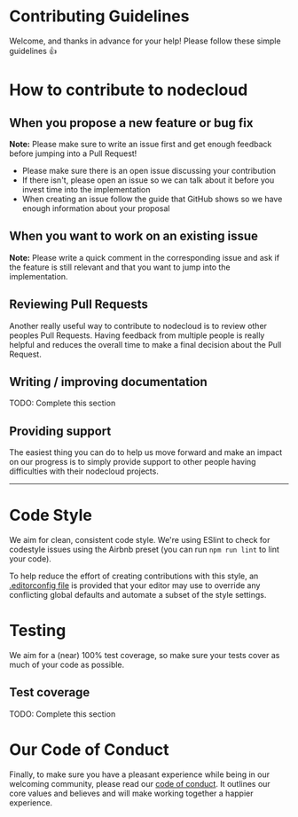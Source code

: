 # Contributing Guidelines

Welcome, and thanks in advance for your help! Please follow these simple guidelines :+1:

# How to contribute to nodecloud

## When you propose a new feature or bug fix

**Note:** Please make sure to write an issue first and get enough feedback before jumping into a Pull Request!

- Please make sure there is an open issue discussing your contribution
- If there isn't, please open an issue so we can talk about it before you invest time into the implementation
- When creating an issue follow the guide that GitHub shows so we have enough information about your proposal

## When you want to work on an existing issue

**Note:** Please write a quick comment in the corresponding issue and ask if the feature is still relevant and that you want to jump into the implementation.

## Reviewing Pull Requests

Another really useful way to contribute to nodecloud is to review other peoples Pull Requests. Having feedback from multiple people is really helpful and reduces the overall time to make a final decision about the Pull Request.

## Writing / improving documentation

TODO: Complete this section

## Providing support

The easiest thing you can do to help us move forward and make an impact on our progress is to simply provide support to other people having difficulties with their nodecloud projects.

---

# Code Style

We aim for clean, consistent code style. We're using ESlint to check for codestyle issues using the Airbnb preset (you can run `npm run lint` to lint your code).

To help reduce the effort of creating contributions with this style, an [.editorconfig file](http://editorconfig.org/) is provided that your editor may use to override any conflicting global defaults and automate a subset of the style settings.

# Testing

We aim for a (near) 100% test coverage, so make sure your tests cover as much of your code as possible.

## Test coverage

TODO: Complete this section

# Our Code of Conduct

Finally, to make sure you have a pleasant experience while being in our welcoming community, please read our [code of conduct](CODE_OF_CONDUCT.md). It outlines our core values and believes and will make working together a happier experience.

